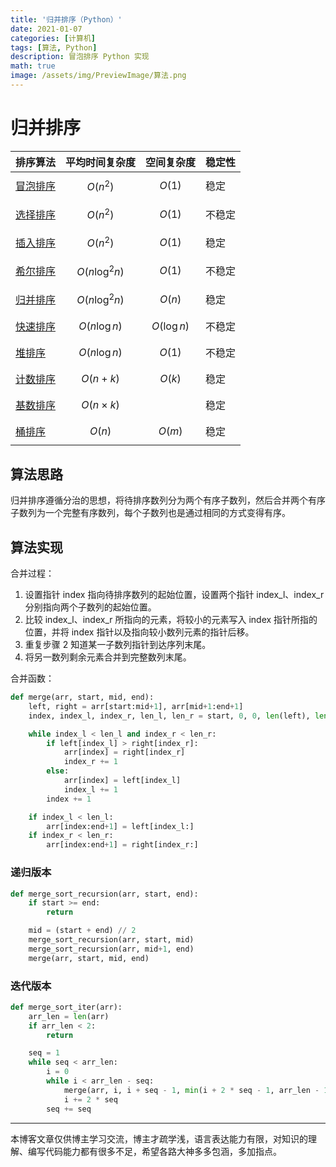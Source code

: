 ```yaml
---
title: '归并排序（Python）'
date: 2021-01-07
categories: [计算机]
tags: [算法, Python]
description: 冒泡排序 Python 实现
math: true
image: /assets/img/PreviewImage/算法.png
---
```


# 归并排序

| 排序算法                                                        | 平均时间复杂度   | 空间复杂度    | 稳定性 |
| --------------------------------------------------------------- | ---------------- | ------------- | ------ |
| [冒泡排序](https://lianzekun.com/posts/冒泡排序.html)           | $$O(n^2)$$       | $$O(1)$$      | 稳定   |
| [选择排序](https://lianzekun.com/posts/选择排序.html)           | $$O(n^2)$$       | $$O(1)$$      | 不稳定 |
| [插入排序](https://lianzekun.com/posts/插入排序和希尔排序.html) | $$O(n^2)$$       | $$O(1)$$      | 稳定   |
| [希尔排序](https://lianzekun.com/posts/插入排序和希尔排序.html) | $$O(n\log^2 n)$$ | $$O(1)$$      | 不稳定 |
| [归并排序](https://lianzekun.com/posts/归并排序.html)           | $$O(n\log^2 n)$$ | $$O(n)$$      | 稳定   |
| [快速排序](https://lianzekun.com/posts/快速排序.html)           | $$O(n\log n)$$   | $$O(\log n)$$ | 不稳定 |
| [堆排序](https://lianzekun.com/posts/堆排序.html)               | $$O(n\log n)$$   | $$O(1)$$      | 不稳定 |
| [计数排序](https://lianzekun.com/posts/线性时间的排序算法.html) | $$O(n+k)$$       | $$O(k)$$      | 稳定   |
| [基数排序](https://lianzekun.com/posts/线性时间的排序算法.html) | $$O(n\times k)$$ |               | 稳定   |
| [桶排序](https://lianzekun.com/posts/线性时间的排序算法.html)   | $$O(n)$$         | $$O(m)$$      | 稳定   |

## 算法思路

归并排序遵循分治的思想，将待排序数列分为两个有序子数列，然后合并两个有序子数列为一个完整有序数列，每个子数列也是通过相同的方式变得有序。

## 算法实现

合并过程：

1. 设置指针 index 指向待排序数列的起始位置，设置两个指针 index_l、index_r 分别指向两个子数列的起始位置。
2. 比较 index_l、index_r 所指向的元素，将较小的元素写入 index 指针所指的位置，并将 index 指针以及指向较小数列元素的指针后移。
3. 重复步骤 2 知道某一子数列指针到达序列末尾。
4. 将另一数列剩余元素合并到完整数列末尾。

合并函数：

```python
def merge(arr, start, mid, end):
    left, right = arr[start:mid+1], arr[mid+1:end+1]
    index, index_l, index_r, len_l, len_r = start, 0, 0, len(left), len(right)

    while index_l < len_l and index_r < len_r:
        if left[index_l] > right[index_r]:
            arr[index] = right[index_r]
            index_r += 1
        else:
            arr[index] = left[index_l]
            index_l += 1
        index += 1

    if index_l < len_l:
        arr[index:end+1] = left[index_l:]
    if index_r < len_r:
        arr[index:end+1] = right[index_r:]
```

### 递归版本

```python
def merge_sort_recursion(arr, start, end):
    if start >= end:
        return

    mid = (start + end) // 2
    merge_sort_recursion(arr, start, mid)
    merge_sort_recursion(arr, mid+1, end)
    merge(arr, start, mid, end)
```

### 迭代版本

```python
def merge_sort_iter(arr):
    arr_len = len(arr)
    if arr_len < 2:
        return

    seq = 1
    while seq < arr_len:
        i = 0
        while i < arr_len - seq:
            merge(arr, i, i + seq - 1, min(i + 2 * seq - 1, arr_len - 1))
            i += 2 * seq
        seq += seq
```

***

本博客文章仅供博主学习交流，博主才疏学浅，语言表达能力有限，对知识的理解、编写代码能力都有很多不足，希望各路大神多多包涵，多加指点。